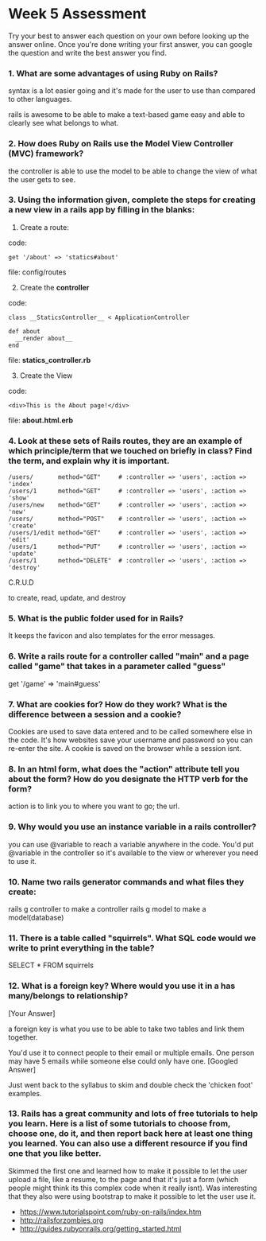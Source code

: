 # Week 5 Assessment

Try your best to answer each question on your own before looking up the answer online. Once you're done writing your first answer, you can google the question and write the best answer you find.

### 1. What are some advantages of using Ruby on Rails?

syntax is a lot easier going and it's made for the user to use than compared to other languages.

rails is awesome to be able to make a text-based game easy and able to clearly see what belongs to what.

### 2. How does Ruby on Rails use the Model View Controller (MVC) framework?

the controller is able to use the model to be able to change the view of what the user gets to see.

### 3. Using the information given, complete the steps for creating a new view in a rails app by filling in the blanks:

  1. Create a route:

  code:
  ```
  get '/about' => 'statics#about'
  ```
  file: config/routes

  2. Create the __controller__

  code:
  ```
  class __StaticsController__ < ApplicationController

  def about
    __render about__
  end
  ```

  file: __statics_controller.rb__

  3. Create the View

  code:

  ```
  <div>This is the About page!</div>
  ```

  file: __about.html.erb__


### 4. Look at these sets of Rails routes, they are an example of which principle/term that we touched on briefly in class? Find the term, and explain why it is important.

```
/users/       method="GET"     # :controller => 'users', :action => 'index'
/users/1      method="GET"     # :controller => 'users', :action => 'show'
/users/new    method="GET"     # :controller => 'users', :action => 'new'
/users/       method="POST"    # :controller => 'users', :action => 'create'
/users/1/edit method="GET"     # :controller => 'users', :action => 'edit'
/users/1      method="PUT"     # :controller => 'users', :action => 'update'
/users/1      method="DELETE"  # :controller => 'users', :action => 'destroy'
```
C.R.U.D

to create, read, update, and destroy

### 5. What is the public folder used for in Rails?

It keeps the favicon and also templates for the error messages.

### 6. Write a rails route for a controller called "main" and a page called "game" that takes in a parameter called "guess"

get '/game' => 'main#guess'

### 7. What are cookies for? How do they work? What is the difference between a session and a cookie?

Cookies are used to save data entered and to be called somewhere else in the code. It's how websites save your username and password so you can re-enter the site. A cookie is saved on the browser while a session isnt.

### 8. In an html form, what does the "action" attribute tell you about the form?  How do you designate the HTTP verb for the form?

action is to link you to where you want to go; the url.

### 9. Why would you use an instance variable in a rails controller?

you can use @variable to reach a variable anywhere in the code. You'd put @variable in the controller so it's available to the view or wherever you need to use it.

### 10. Name two rails generator commands and what files they create:

rails g controller to make a controller
rails g model to make a model(database)

### 11. There is a table called "squirrels". What SQL code would we write to print everything in the table?

SELECT * FROM squirrels

### 12. What is a foreign key? Where would you use it in a has many/belongs to relationship?
[Your Answer]

a foreign key is what you use to be able to take two tables and link them together.

You'd use it to connect people to their email or multiple emails. One person may have 5 emails while someone else could only have one.
[Googled Answer]

Just went back to the syllabus to skim and double check the 'chicken foot' examples.

### 13. Rails has a great community and lots of free tutorials to help you learn. Here is a list of some tutorials to choose from, choose one, do it, and then report back here at least one thing you learned. You can also use a different resource if you find one that you like better.

Skimmed the first one and learned how to make it possible to let the user upload a file, like a resume, to the page and that it's just a form (which people might think its this complex code when it really isnt). Was interesting that they also were using bootstrap to make it possible to let the user use it.

- https://www.tutorialspoint.com/ruby-on-rails/index.htm
- http://railsforzombies.org
- http://guides.rubyonrails.org/getting_started.html

